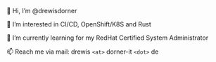 👋 Hi, I’m @drewisdorner

👀 I’m interested in CI/CD, OpenShift/K8S and Rust

🌱 I’m currently learning for my RedHat Certified System Administrator

📫 Reach me via mail:  drewis `<at>` dorner-it `<dot>` de

<!---
drewisdorner/drewisdorner is a ✨ special ✨ repository because its `README.md` (this file) appears on your GitHub profile.
You can click the Preview link to take a look at your changes.
--->
